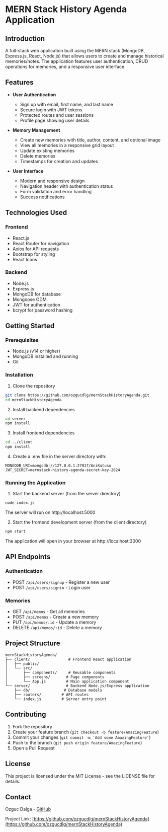 # MERN Stack History Agenda Application

## Introduction

A full-stack web application built using the MERN stack (MongoDB, Express.js, React, Node.js) that allows users to create and manage historical memories/notes. The application features user authentication, CRUD operations for memories, and a responsive user interface.

## Features

- **User Authentication**
  - Sign up with email, first name, and last name
  - Secure login with JWT tokens
  - Protected routes and user sessions
  - Profile page showing user details

- **Memory Management**
  - Create new memories with title, author, content, and optional image
  - View all memories in a responsive grid layout
  - Update existing memories
  - Delete memories
  - Timestamps for creation and updates

- **User Interface**
  - Modern and responsive design
  - Navigation header with authentication status
  - Form validation and error handling
  - Success notifications

## Technologies Used

### Frontend
- React.js
- React Router for navigation
- Axios for API requests
- Bootstrap for styling
- React Icons

### Backend
- Node.js
- Express.js
- MongoDB for database
- Mongoose ODM
- JWT for authentication
- bcrypt for password hashing

## Getting Started

### Prerequisites
- Node.js (v14 or higher)
- MongoDB installed and running
- Git

### Installation

1. Clone the repository
```bash
git clone https://github.com/ozgucdlg/mernStackHistoryAgenda.git
cd mernStackHistoryAgenda
```

2. Install backend dependencies
```bash
cd server
npm install
```

3. Install frontend dependencies
```bash
cd ../client
npm install
```

4. Create a .env file in the server directory with:
```
MONGODB_URI=mongodb://127.0.0.1:27017/AniKutusu
JWT_SECRET=mernstack-history-agenda-secret-key-2024
```

### Running the Application

1. Start the backend server (from the server directory)
```bash
node index.js
```
The server will run on http://localhost:5000

2. Start the frontend development server (from the client directory)
```bash
npm start
```
The application will open in your browser at http://localhost:3000

## API Endpoints

### Authentication
- POST `/api/users/signup` - Register a new user
- POST `/api/users/signin` - Login user

### Memories
- GET `/api/memos` - Get all memories
- POST `/api/memos` - Create a new memory
- PUT `/api/memos/:id` - Update a memory
- DELETE `/api/memos/:id` - Delete a memory

## Project Structure

```
mernStackHistoryAgenda/
├── client/                 # Frontend React application
│   ├── public/
│   └── src/
│       ├── components/     # Reusable components
│       ├── screens/       # Page components
│       └── App.js         # Main application component
└── server/                # Backend Node.js/Express application
    ├── db/               # Database models
    ├── routers/         # API routes
    └── index.js         # Server entry point
```

## Contributing

1. Fork the repository
2. Create your feature branch (`git checkout -b feature/AmazingFeature`)
3. Commit your changes (`git commit -m 'Add some AmazingFeature'`)
4. Push to the branch (`git push origin feature/AmazingFeature`)
5. Open a Pull Request

## License

This project is licensed under the MIT License - see the LICENSE file for details.

## Contact

Ozguc Dalga - [GitHub](https://github.com/ozgucdlg)

Project Link: [https://github.com/ozgucdlg/mernStackHistoryAgenda](https://github.com/ozgucdlg/mernStackHistoryAgenda)

